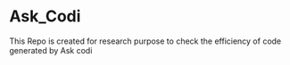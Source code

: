 # Ask_Codi
This Repo is created for research purpose to check the efficiency of code generated by Ask codi
